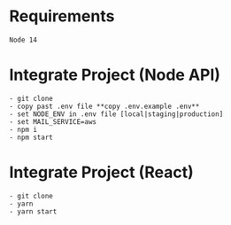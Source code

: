 # Requirements
    Node 14

# Integrate Project (Node API) 
    - git clone
    - copy past .env file **copy .env.example .env**
    - set NODE_ENV in .env file [local|staging|production]
    - set MAIL_SERVICE=aws
    - npm i
    - npm start


# Integrate Project (React) 
    - git clone
    - yarn
    - yarn start
